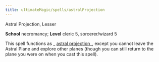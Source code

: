 ```yaml
---
title: ultimateMagic/spells/astralProjection
---
```

Astral Projection, Lesser

**School** necromancy; **Level** cleric 5, sorcerer/wizard 5

This spell functions as _ [astral projection](spells/astralProjection.md#_astral-projection)_, except you cannot leave the Astral Plane and explore other planes (though you can still return to the plane you were on when you cast this spell).

